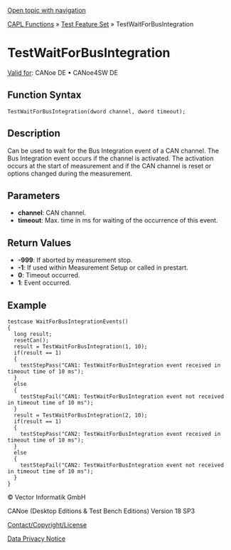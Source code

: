 [Open topic with navigation](../../../../../CANoeDEFamily.htm#Topics/CAPLFunctions/Test/Functions/CAPLfunctionTestWaitForBusIntegration.md)

[CAPL Functions](../../CAPLfunctions.md) » [Test Feature Set](../CAPLfunctionsTFSOverview.md) » TestWaitForBusIntegration

# TestWaitForBusIntegration

[Valid for](../../../Shared/FeatureAvailability.md): CANoe DE • CANoe4SW DE

## Function Syntax

`TestWaitForBusIntegration(dword channel, dword timeout);`

## Description

Can be used to wait for the Bus Integration event of a CAN channel. The Bus Integration event occurs if the channel is activated. The activation occurs at the start of measurement and if the CAN channel is reset or options changed during the measurement.

## Parameters

- **channel**: CAN channel.
- **timeout**: Max. time in ms for waiting of the occurrence of this event.

## Return Values

- **-999**: If aborted by measurement stop.
- **-1**: If used within Measurement Setup or called in prestart.
- **0**: Timeout occurred.
- **1**: Event occurred.

## Example

```plaintext
testcase WaitForBusIntegrationEvents()
{
  long result;
  resetCan();
  result = TestWaitForBusIntegration(1, 10);
  if(result == 1)
  {
    testStepPass("CAN1: TestWaitForBusIntegration event received in timeout time of 10 ms");
  }
  else
  {
    testStepFail("CAN1: TestWaitForBusIntegration event not received in timeout time of 10 ms");
  }
  result = TestWaitForBusIntegration(2, 10);
  if(result == 1)
  {
    testStepPass("CAN2: TestWaitForBusIntegration event received in timeout time of 10 ms");
  }
  else
  {
    testStepFail("CAN2: TestWaitForBusIntegration event not received in timeout time of 10 ms");
  }
}
```

© Vector Informatik GmbH

CANoe (Desktop Editions & Test Bench Editions) Version 18 SP3

[Contact/Copyright/License](../../../Shared/ContactCopyrightLicense.md)

[Data Privacy Notice](https://www.vector.com/int/en/company/get-info/privacy-policy/)
